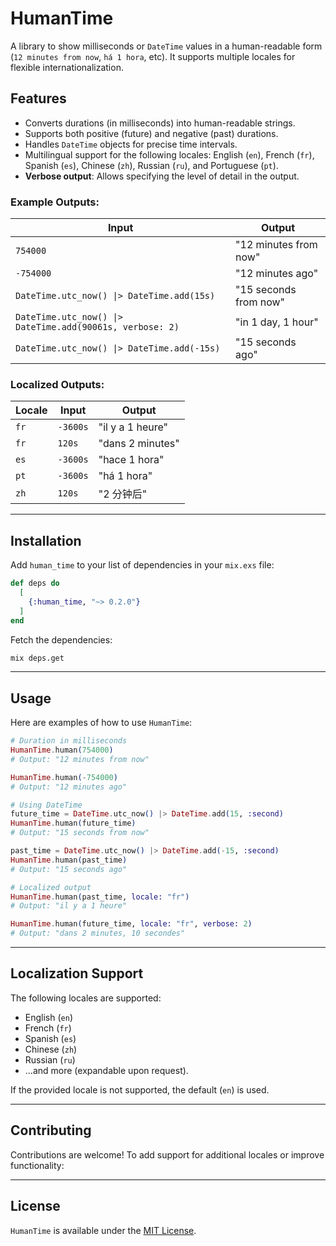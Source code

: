 # HumanTime

A library to show milliseconds or `DateTime` values in a human-readable form (`12 minutes from now`, `há 1 hora`, etc). It supports multiple locales for flexible internationalization.

## Features

- Converts durations (in milliseconds) into human-readable strings.
- Supports both positive (future) and negative (past) durations.
- Handles `DateTime` objects for precise time intervals.
- Multilingual support for the following locales: English (`en`), French (`fr`), Spanish (`es`), Chinese (`zh`), Russian (`ru`), and Portuguese (``pt``).
- **Verbose output**: Allows specifying the level of detail in the output.

### Example Outputs:

| Input                  | Output                |
|------------------------|-----------------------|
| `754000`              | "12 minutes from now" |
| `-754000`             | "12 minutes ago"      |
| `DateTime.utc_now() \|> DateTime.add(15s)`   | "15 seconds from now" |
| `DateTime.utc_now() \|> DateTime.add(90061s, verbose: 2)` | "in 1 day, 1 hour" |
| `DateTime.utc_now() \|> DateTime.add(-15s)`  | "15 seconds ago"      |

### Localized Outputs:

| Locale | Input                  | Output                |
|--------|------------------------|-----------------------|
| `fr`   | `-3600s`              | "il y a 1 heure"     |
| `fr`   | `120s`                | "dans 2 minutes"     |
| `es`   | `-3600s`              | "hace 1 hora"        |
| `pt`   | `-3600s`              | "há 1 hora"        |
| `zh`   | `120s`                | "2 分钟后"  |

---

## Installation

Add `human_time` to your list of dependencies in your `mix.exs` file:

```elixir
def deps do
  [
    {:human_time, "~> 0.2.0"}
  ]
end
```

Fetch the dependencies:

```bash
mix deps.get
```

---

## Usage

Here are examples of how to use `HumanTime`:

```elixir
# Duration in milliseconds
HumanTime.human(754000)
# Output: "12 minutes from now"

HumanTime.human(-754000)
# Output: "12 minutes ago"

# Using DateTime
future_time = DateTime.utc_now() |> DateTime.add(15, :second)
HumanTime.human(future_time)
# Output: "15 seconds from now"

past_time = DateTime.utc_now() |> DateTime.add(-15, :second)
HumanTime.human(past_time)
# Output: "15 seconds ago"

# Localized output
HumanTime.human(past_time, locale: "fr")
# Output: "il y a 1 heure"

HumanTime.human(future_time, locale: "fr", verbose: 2)
# Output: "dans 2 minutes, 10 secondes"
```

---

## Localization Support

The following locales are supported:

- English (`en`)
- French (`fr`)
- Spanish (`es`)
- Chinese (`zh`)
- Russian (`ru`)
- ...and more (expandable upon request).

If the provided locale is not supported, the default (`en`) is used.

---


## Contributing

Contributions are welcome! To add support for additional locales or improve functionality:

---

## License

`HumanTime` is available under the [MIT License](LICENSE).

